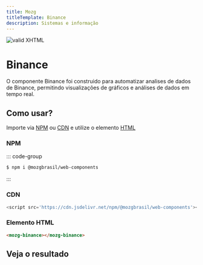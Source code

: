 ```yaml
---
title: Mozg
titleTemplate: Binance
description: Sistemas e informação
---
```


[checkmark]: https://mozg.com.br/logo-mini.png 'MOZG'

![valid XHTML][checkmark]

# Binance

O componente Binance foi construido para automatizar analises de dados de Binance, permitindo visualizações de gráficos e análises de dados em tempo real.

## **Como usar?**

Importe via [NPM](https://www.npmjs.com/package/@mozgbrasil/web-components) ou [CDN](https://en.wikipedia.org/wiki/JSDelivr) e utilize o elemento [HTML](https://pt.wikipedia.org/wiki/HTML)

### **NPM**

::: code-group

```sh [npm]
$ npm i @mozgbrasil/web-components
```

:::

### CDN

```js
<script src='https://cdn.jsdelivr.net/npm/@mozgbrasil/web-components'></script>
```

### Elemento HTML

```html
<mozg-binance></mozg-binance>
```

## **Veja o resultado**

<mozg-popover-popup toggle="autoIterateToggle(true)">
    <mozg-binance></mozg-binance>
</mozg-popover-popup>
